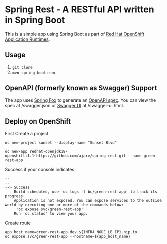 # Spring Rest - A RESTful API written in Spring Boot

This is a simple app using Spring Boot as part of [Red Hat OpenShift Application Runtimes](https://middlewareblog.redhat.com/2017/05/05/red-hat-openshift-application-runtimes-and-spring-boot-details-you-want-to-know/).

## Usage

1. `git clone`
2. `mvn spring-boot:run`

## OpenAPI (formerly known as Swagger) Support

The app uses [Spring Fox](http://springfox.github.io/springfox/) to generate an [OpenAPI spec](https://www.openapis.org/). You can view the spec at /swagger.json or [Swagger UI](https://swagger.io/swagger-ui/) at /swagger-ui.html.

## Deploy on OpenShift

First Create a project
```
oc new-project sunset --display-name "Sunset Blvd"

```


```
oc new-app redhat-openjdk18-openshift:1.1~https://github.com/ajarv/spring-rest.git --name green-rest-app
``` 

Success if your console indicates
```
--
--
--> Success
    Build scheduled, use 'oc logs -f bc/green-rest-app' to track its progress.
    Application is not exposed. You can expose services to the outside world by executing one or more of the commands below:
     'oc expose svc/green-rest-app'
    Run 'oc status' to view your app.
```

Create route

```
app_host_name=green-rest-app.dev.${INFRA_NODE_LB_IP}.nip.io
oc expose svc/green-rest-app --hostname=${app_host_name}

```
